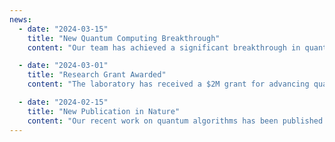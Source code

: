 ```yaml
---
news:
  - date: "2024-03-15"
    title: "New Quantum Computing Breakthrough"
    content: "Our team has achieved a significant breakthrough in quantum error correction..."

  - date: "2024-03-01"
    title: "Research Grant Awarded"
    content: "The laboratory has received a $2M grant for advancing quantum computing research..."

  - date: "2024-02-15"
    title: "New Publication in Nature"
    content: "Our recent work on quantum algorithms has been published in Nature..."
---
```

